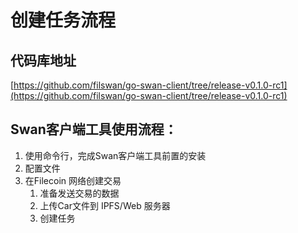 # 创建任务流程

## 代码库地址

[https://github.com/filswan/go-swan-client/tree/release-v0.1.0-rc1](https://github.com/filswan/go-swan-client/tree/release-v0.1.0-rc1)

## Swan客户端工具使用流程：

1. 使用命令行，完成Swan客户端工具前置的安装
2. 配置文件
3. 在Filecoin 网络创建交易
   1. 准备发送交易的数据
   2. 上传Car文件到 IPFS/Web 服务器
   3. 创建任务
